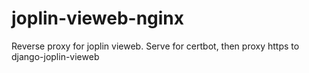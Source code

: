 # joplin-vieweb-nginx
Reverse proxy for joplin vieweb. Serve for certbot, then proxy https to django-joplin-vieweb
